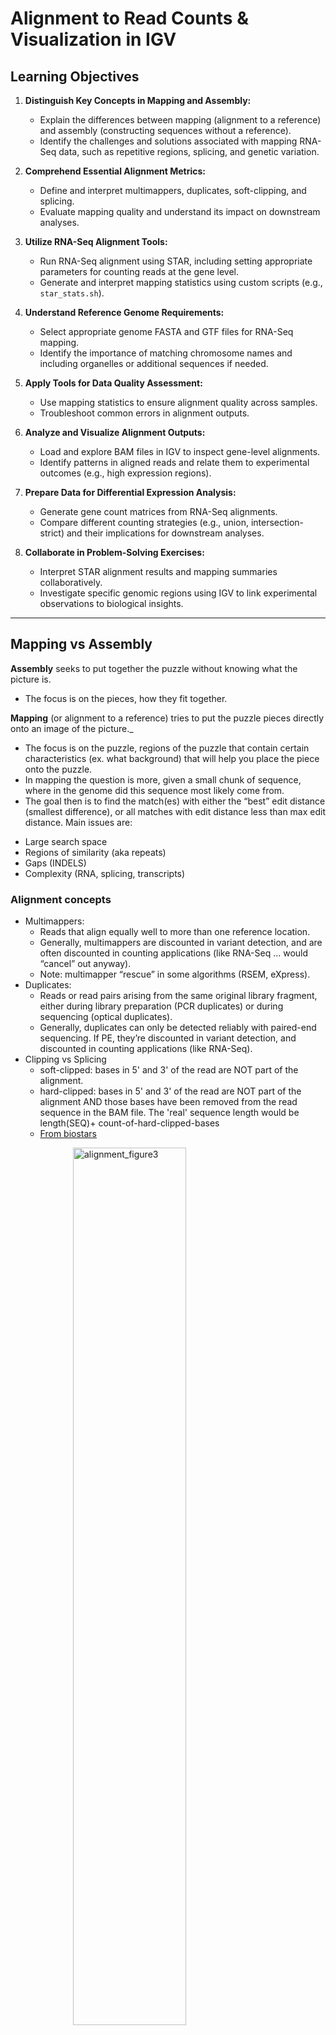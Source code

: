 # Alignment to Read Counts & Visualization in IGV

## **Learning Objectives**
1. **Distinguish Key Concepts in Mapping and Assembly:**
   - Explain the differences between mapping (alignment to a reference) and assembly (constructing sequences without a reference).
   - Identify the challenges and solutions associated with mapping RNA-Seq data, such as repetitive regions, splicing, and genetic variation.

2. **Comprehend Essential Alignment Metrics:**
   - Define and interpret multimappers, duplicates, soft-clipping, and splicing.
   - Evaluate mapping quality and understand its impact on downstream analyses.

3. **Utilize RNA-Seq Alignment Tools:**
   - Run RNA-Seq alignment using STAR, including setting appropriate parameters for counting reads at the gene level.
   - Generate and interpret mapping statistics using custom scripts (e.g., `star_stats.sh`).

4. **Understand Reference Genome Requirements:**
   - Select appropriate genome FASTA and GTF files for RNA-Seq mapping.
   - Identify the importance of matching chromosome names and including organelles or additional sequences if needed.

5. **Apply Tools for Data Quality Assessment:**
   - Use mapping statistics to ensure alignment quality across samples.
   - Troubleshoot common errors in alignment outputs.

6. **Analyze and Visualize Alignment Outputs:**
   - Load and explore BAM files in IGV to inspect gene-level alignments.
   - Identify patterns in aligned reads and relate them to experimental outcomes (e.g., high expression regions).

7. **Prepare Data for Differential Expression Analysis:**
   - Generate gene count matrices from RNA-Seq alignments.
   - Compare different counting strategies (e.g., union, intersection-strict) and their implications for downstream analyses.

8. **Collaborate in Problem-Solving Exercises:**
   - Interpret STAR alignment results and mapping summaries collaboratively.
   - Investigate specific genomic regions using IGV to link experimental observations to biological insights.


---
## Mapping vs Assembly

**Assembly** seeks to put together the puzzle without knowing what the picture is.

- The focus is on the pieces, how they fit together.

**Mapping** (or alignment to a reference) tries to put the puzzle pieces directly onto an image of the picture._
- The focus is on the puzzle, regions of the puzzle that contain certain characteristics (ex. what background) that will help you place the piece onto the puzzle.  
- In mapping the question is more, given a small chunk of sequence, where in the genome did this sequence most likely come from.
- The goal then is to find the match(es) with either the “best” edit distance (smallest difference), or all matches with edit distance less than max edit distance. Main issues are:
* Large search space
* Regions of similarity (aka repeats)
* Gaps (INDELS)
* Complexity (RNA, splicing, transcripts)

### Alignment concepts

* Multimappers:
  * Reads that align equally well to more than one reference location.
  * Generally, multimappers are discounted in variant detection, and are often discounted in counting applications (like RNA-Seq ... would “cancel” out anyway).
  * Note: multimapper “rescue” in some algorithms (RSEM, eXpress).
* Duplicates:
  * Reads or read pairs arising from the same original library fragment, either during library preparation (PCR duplicates) or during sequencing (optical duplicates).
  * Generally, duplicates can only be detected reliably with paired-end sequencing. If PE, they’re discounted in variant detection, and discounted in counting applications (like RNA-Seq).
* Clipping vs Splicing  
  * soft-clipped: bases in 5' and 3' of the read are NOT part of the alignment.
  * hard-clipped: bases in 5' and 3' of the read are NOT part of the alignment AND those bases have been
  removed from the read sequence in the BAM file. The 'real' sequence length would be length(SEQ)+ count-of-hard-clipped-bases
  * [From biostars](https://www.biostars.org/p/119537/)

<img style="padding-left:100px" src="alignment_figures/alignment_figure3.png" alt="alignment_figure3" width="60%"/>  

* Inner length, insert size, fragment length  

<img src="alignment_figures/alignment_figure4.jpg" alt="alignment_figure4" width="60%"/>  
*From [This Biostars answer](https://www.biostars.org/p/106291/)*


#### Considerations when mapping
* Placing reads in regions that do not exist in the reference genome (reads extend off the end of linearized fragments) [ mitochondrial, plasmids, structural variants, etc.].
* Sequencing errors and genetic variation: alignment between read and true source in genome may have more differences than alignment with some other copy of repeat.
* What if the closest fully sequenced genome is too divergent?
* Placing reads in repetitive regions: Some algorithms only return 1 mapping; If multiple: map quality = 0
* Algorithms that use paired-end information => might prefer correct distance over correct alignment.

In RNAseq data, you must also consider effect of splice junctions, reads may span an intron.

<img src="alignment_figures/alignment_figure1.png" alt="alignment_figure1" width="80%"/>

<iframe width="80%" src="https://www.youtube.com/embed/_asGjfCTLNE" frameborder="0" allow="accelerometer; autoplay; encrypted-media; gyroscope; picture-in-picture" allowfullscreen></iframe>

---
## Aligners/Mappers

Many [alignment algorithms](https://en.wikipedia.org/wiki/List_of_sequence_alignment_software
) to choose from. Examples include:
* Spliced Aligners
  * STAR
  * HiSAT2 (formerly Tophat [Bowtie2])
  * GMAP/GSNAP
  * SOAPsplice
  * MapSplice
* Aligners that can ’clip’
  * bwa-mem
  * Bowtie2 in local mode

#### Pseudo-aligners (salmon and kalisto)

* Quasi-mapping
* Probabilistic
* Map to transcripts, not genome
* Does transcript quantifications (or gene)
* Blazing FAST and can run on most laptops
* Experience suggests differences between “traditional” mappers are in the low abundance genes.

---

## Mapping against the genome vs transcriptome

May seem intuitive to map RNAseq data to transcriptome, but it is not that simple.
  * Transcriptomes are rarely complete.
  * Which transcript of a gene should you map to? canonical transcript (which is that)?
  * Shouldn’t map to all splice variants as these would show up as ‘multi-mappers’.

More so, a aligner will try to map every read, somewhere, provided the alignment meets its minimum requirements.
  * Need to provide a mapper with all possible places the read could have arisen from, which is best represented by the genome. Otherwise, you get mis-mapping because its close enough.

### Genome and Genome Annotation

Genome sequence fasta files and annotation (gff, gtf) files go together! These should be identified at the beginning of analysis.

* Genome fasta files should include all primary chromosomes, unplaced sequences and un-localized sequences, as well as any organelles. Should not contain any contigs that represent patches, or alternative haplotypes.
* If you expect contamination, or the presence of additional sequence/genome, add the sequence(s) to the genome fasta file.
* Annotation file should be GTF (preferred), and should be the most comprehensive you can find.
  * Chromosome names in the GTF must match those in the fasta file (they don’t always do).

---
## Counting reads as a proxy for gene expression

The more you can count (and HTS sequencing systems can count a lot) the better the measure of copy number for even rare transcripts in a population.
* Most RNA-seq techniques deal with count data. Reads are mapped to a reference genome, transcripts are detected, and the number of reads that map to a transcript (or gene) are counted.
* Read counts for a transcript are roughly proportional to the gene’s length and transcript abundance (in whole transcript methods).

Technical artifacts should be considered during counting
* Mapping quality
* Map-ability (uniqueness), the read is not ambiguous

Options are (STAR, HTSEQ, featureCounts)

### The HTSEQ way

* Given a sam/bam file with aligned sequence reads and a list of genomic feature (genes locations), we wish to count the number of reads (fragments) than overlap each feature.
  * Features are defined by intervals, they have a start and stop position on a chromosome.
  * For this workshop and analysis, features are genes which are the union of all its exons. You could consider each exon as a feature, for alternative splicing.
* Htseq-count has three overlapping modes
  * union
  * intersection-strict
  * intersection-nonempty

<img src="alignment_figures/alignment_figure2.png" alt="alignment_figure2" width="60%"/>
*from the [HTSeq Paper](https://www.ncbi.nlm.nih.gov/pmc/articles/PMC4287950/)*

#### Star Implementation
Counts coincide with Htseq-counts under default parameters (union and tests all orientations). Need to specify GTF file at genome generation step or during mapping.
* Output, 4 columns
  * GeneID
  * Counts for unstranded
  * Counts for first read strand
  * Counts for second read strand

<div class="output">

N_unmapped	213761	213761	213761
N_multimapping	132491	132491	132491
N_noFeature	309643	2619257	322976
N_ambiguous	116750	892	47031
ENSMUSG00000102693	0	0	0
ENSMUSG00000064842	0	0	0
ENSMUSG00000051951	0	0	0
ENSMUSG00000102851	0	0	0
ENSMUSG00000103377	0	0	0
ENSMUSG00000104017	0	0	0
</div>

Choose the appropriate column given the library preparation characteristics and generate a matrix expression table, columns are samples, rows are genes.

What does stranded and unstranded mean? Which is better and why? [Stranded vs Unstranded](https://www.ecseq.com/support/ngs/how-do-strand-specific-sequencing-protocols-work)

---
## Initial Setup

*This document assumes [preproc htstream](./02-alignment-indexref.md) has been completed.*
To catch up to where we are:

```
cd /mnt/analysis/cat_users/$USER/rnaseq_example

refcheck=$(egrep "DONE: Genome generation" ./References/star.overlap100.gencode.v47/Log.out)
if [[ ! -z $refcheck ]]
then
  ln -s /mnt/analysis/workshop/CAT_Training/References/star.overlap100.gencode.v47 /mnt/analysis/cat_users/$USER/rnaseq_example/References/.
fi
```

---
## Alignments

1. Then run the star commands

```bash
mkdir tmp
STAR \
--runThreadN 4 \
    --genomeDir /mnt/analysis/cat_users/$USER/rnaseq_example/References/star.overlap100.gencode.v47 \
    --outSAMtype BAM SortedByCoordinate \
    --quantMode GeneCounts \
    --outFileNamePrefix ./tmp/NEB_Mixed-10-ng-1_1M_S383.htstream_ \
    --readFilesCommand zcat \
    --readFilesIn  ./01-HTS_Preproc/NEB_Mixed-10-ng-1_1M_S383_R1.fastq.gz  ./01-HTS_Preproc/NEB_Mixed-10-ng-1_1M_S383_R1.fastq.gz
```

In the command, we are telling star to count reads on a gene level ('--quantMode GeneCounts'), the prefix for all the output files will be ./tmp/NEB_Mixed-10-ng-1_1M_S383.htstream_, the command to unzip the files (zcat), and finally, the input file pair.


###  Now let's take a look at an alignment in IGV.

1.  We first need to index the bam file, will use 'samtools' for this step, which is a program to manipulate SAM/BAM files. Take a look at the options for samtools and 'samtools index'.

```bash
samtools
samtools index
```

We need to index the BAM file:

```bash
cd /mnt/analysis/cat_users/$USER/rnaseq_example/tmp
samtools index NEB_Mixed-10-ng-1_1M_S383.htstream_Aligned.sortedByCoord.out.bam
```

**IF for some reason it didn't finish, is corrupted or you missed the session, you can copy over a completed copy.**

```bash
cp /mnt/analysis/workshop/CAT_Training/tmp/NEB_Mixed-10-ng-1_1M_S383.htstream_Aligned.sortedByCoord.out.bam* /mnt/analysis/cat_users/$USER/rnaseq_example/tmp
```

2. Transfer ./tmp/NEB_Mixed-10-ng-1_1M_S383.htstream_Aligned.sortedByCoord.out.bam and ./tmp/NEB_Mixed-10-ng-1_1M_S383.htstream_Aligned.sortedByCoord.out.bam.bai (the index file) to your computer using scp,FileZilla or winSCP.

Mac/Linux users can use scp. In a new shell session on my laptop. **NOT logged into tadpole. Replace [your_username] with your username.**

**ON YOUR PERSONAL COMPUTER**

```bash
mkdir ~/rnaseq_workshop
cd ~/rnaseq_workshop
scp [your_username]@cat-bergamo1.ucsf.edu:/mnt/analysis/cat_users/[your_username]/rnaseq_example/tmp/NEB_Mixed-10-ng-1_1M_S383.htstream_Aligned.sortedByCoord.out.bam* .
```

Its ok if the mkdir command fails ("File exists") because we aleady created the directory earlier.


1. Now we are ready to use IGV.

Go to the [IGV page at the Broad Institute](http://software.broadinstitute.org/software/igv/).

<img src="alignment_figures/index_igv1.png" alt="index_igv1" width="80%" style="border:5px solid #ADD8E6;"/>

And then navigate to the download page, [IGV download](http://software.broadinstitute.org/software/igv/download)

<img src="alignment_figures/index_igv2.png" alt="index_igv2" width="80%" style="border:5px solid #ADD8E6;"/>

Here you can download IGV for your respective platform (Window, Mac OSX, Linux), but we are going to use the web application they supply, [IGV web app](https://igv.org/app).

<img src="alignment_figures/index_igv3.png" alt="index_igv3" width="80%" style="border:5px solid #ADD8E6;"/>

1. The first thing we want to do is load the Human genome. Click on "Genomes" in the menu and choose "Human (GRCh38/hg19)".

<img src="alignment_figures/index_igv4.png" alt="index_igv4" width="80%" style="border:5px solid #ADD8E6;"/>

1. Now let's load the alignment bam and index files. Click on "Tracks" and choose "Local File ...".

<img src="alignment_figures/index_igv5.png" alt="index_igv5" width="80%" style="border:5px solid #ADD8E6;"/>

Navigate to where you transferred the bam and index file and select them **both**.

<img src="alignment_figures/index_igv6.png" alt="index_igv6" width="80%" style="border:5px solid #ADD8E6;"/>

Now your alignment is loaded. Any loaded bam file aligned to a genome is called a "track".

<img src="alignment_figures/index_igv7.png" alt="index_igv7" width="80%" style="border:5px solid #ADD8E6;"/>

1. Lets take a look at the alignment associated with the gene __HBB__, and if for some reason it doesn't find HBB (web IGV can be fickle) go to position __chr11:5,244,694-5,250,301__. If you don't see any reads, this likely means your in the wrong genome, double check that it says **hg19** in the top left.

<img src="alignment_figures/index_igv8.png" alt="index_igv8" width="80%" style="border:5px solid #ADD8E6;"/>

<img src="alignment_figures/index_igv9.png" alt="index_igv9" width="80%" style="border:5px solid #ADD8E6;"/>

You can zoom in by clicking on the plus sign (top right) or zoom out by clicking the negative sign (click it twice). You also may have to move around by clicking and dragging in the BAM track window.

You can also zoom in by clicking and dragging across the number line at the top. That section will highlight, and when you release the button, it will zoom into that section.

<img src="alignment_figures/index_igv10.png" alt="index_igv10" width="80%" style="border:5px solid #ADD8E6;"/>

<img src="alignment_figures/index_igv11.png" alt="index_igv11" width="80%" style="border:5px solid #ADD8E6;"/>

Reset the window by searching for HBB again, **and** then zoom in 2 steps.

<img src="alignment_figures/index_igv12.png" alt="index_igv12" width="80%" style="border:5px solid #ADD8E6;"/>

1. See that the reads should be aligning within the exons in the gene. This makes sense, since RNA-Seq reads are from exons. Play with the settings on the right hand side a bit and selecting reads.

<img src="alignment_figures/index_igv13.png" alt="index_igv13" width="80%" style="border:5px solid #ADD8E6;"/>

<img src="alignment_figures/index_igv14.png" alt="index_igv14" width="80%" style="border:5px solid #ADD8E6;"/>

<img src="alignment_figures/index_igv15.png" alt="index_igv15" width="80%" style="border:5px solid #ADD8E6;"/>

<img src="alignment_figures/index_igv16.png" alt="index_igv16" width="80%" style="border:5px solid #ADD8E6;"/>

<img src="alignment_figures/index_igv17.png" alt="index_igv17" width="80%" style="border:5px solid #ADD8E6;"/>


---
## Running STAR on the experiment

- work through Running STAR on all samples
- work through QA/QC of the experiment
- complete the questions at the end

1. We can now run STAR across all samples on the real data using a script, [star.sh](../scripts/star.sh), that we should take a look at now.

```bash
cd /mnt/analysis/cat_users/$USER/rnaseq_example  # We'll run this from the main directory
wget https://raw.githubusercontent.com/ucsf-cat-bioinformatics/CAT_BIOINFO_TRAINING/master/software_scripts/scripts/star.sh
less star.sh
```

<pre class="prettyprint"><code class="language-py" style="background-color:333333">#!/bin/bash

## assumes star version 2.7.11b
## assumes STAR is available on the Path

start=`date +%s`
echo $HOSTNAME

outpath='02-STAR_alignment'
[[ -d ${outpath} ]] || mkdir ${outpath}

REF="./References/star.overlap100.gencode.v47"

for sample in `cat samples.txt`
do
  [[ -d ${outpath}/${sample} ]] || mkdir ${outpath}/${sample}
  echo "SAMPLE: ${sample}"

  call="STAR
       --runThreadN 8 \
       --genomeDir $REF \
       --outSAMtype BAM SortedByCoordinate \
       --readFilesCommand zcat \
       --readFilesIn 01-HTS_Preproc/${sample}_R1.fastq.gz 01-HTS_Preproc/${sample}_R2.fastq.gz \
       --quantMode GeneCounts \
       --outFileNamePrefix ${outpath}/${sample}/${sample}_ \
       > ${outpath}/${sample}/${sample}-STAR.stdout 2> ${outpath}/${sample}/${sample}-STAR.stderr"

  echo $call
  eval $call
done

end=`date +%s`
runtime=$((end-start))
echo $runtime
</code></pre>


When you are done, type "q" to exit.

{:start="2"}
1. After looking at the script, lets run it.

```bash
bash star.sh  # moment of truth!
```

---
## Quality Assurance - Mapping statistics as QA/QC.

1. Once your jobs have finished successfully.

Use a script of ours, [star_stats.sh](../software_scripts/scripts/star_stats.sh) to collect the alignment stats. Don't worry about the script's contents at the moment; you'll use very similar commands to create a counts table in the next section. For now:

```bash
cd /mnt/analysis/cat_users/$USER/rnaseq_example # We'll run this from the main directory
wget https://raw.githubusercontent.com/ucsf-cat-bioinformatics/CAT_BIOINFO_TRAINING/master/software_scripts/scripts/star_stats.sh
bash star_stats.sh
```

<pre class="prettyprint"><code class="language-py" style="background-color:333333">#!/bin/bash

echo -en "sample_names" > names.txt
echo -en "total_in_feature\t" > totals.txt
cat 02-STAR_alignment/*/*ReadsPerGene.out.tab | head -4 | cut -f1 > stats.txt
cat samples.txt | while read sample; do
    echo ${sample}
    echo -en "\t${sample}" >> names.txt
    head -4 02-STAR_alignment/${sample}/${sample}_ReadsPerGene.out.tab | cut -f4 > temp1
    paste stats.txt temp1 > temp2
    mv temp2 stats.txt
    tail -n +5 02-STAR_alignment/${sample}/${sample}_ReadsPerGene.out.tab | cut -f4 | \
        perl -ne '$tot+=$_ }{ print "$tot\t"' >> totals.txt
done
echo -en "\n" >> names.txt
cat names.txt stats.txt totals.txt > temp1
mv temp1 summary_star_alignments.txt
rm stats.txt
rm names.txt
rm totals.txt
</code></pre>


Transfer `summary_star_alignments.txt` to your computer.


Or in case of emergency, download this copy: [summary_star_alignments.txt](../datasets/summary_star_alignments.txt)



**Questions:**
1. Look through the files in an output directory and check out what is present and discuss what each of them mean. (for example: `cd /mnt/analysis/cat_users/$USER/rnaseq_example/02-STAR_alignment/mouse_110_WT_C` )
2. Come up with a brief command you might use to check that all of the sample alignments using STAR have a reasonable output and/or did not produce any errors.
3. Open `summary_star_alignments.txt` in excel (or excel like application), and review. The table that this script creates ("summary_star_alignments.txt"). Are all samples behaving similarly? Discuss ...
4. If time, find some other regions/genes with high expression using IGV with your group. (Looking at genes the paper references is a great place to start)
